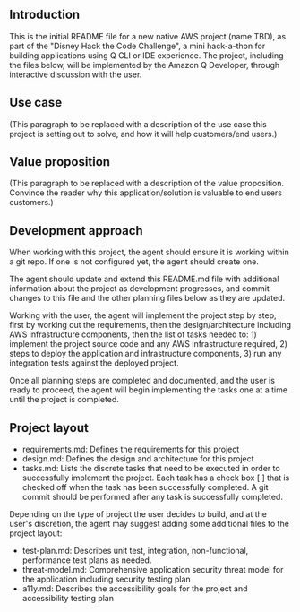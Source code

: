 ## Introduction

This is the initial README file for a new native AWS project (name TBD), as part of the "Disney Hack the Code Challenge", a mini hack-a-thon for building applications using Q CLI or IDE experience. The project, including the files below, will be implemented by the Amazon Q Developer, through interactive discussion with the user.

## Use case

(This paragraph to be replaced with a description of the use case this project is setting out to solve, and how it will help customers/end users.)

## Value proposition

(This paragraph to be replaced with a description of the value proposition. Convince the reader why this application/solution is valuable to end users customers.)

## Development approach

When working with this project, the agent should ensure it is working within a git repo. If one is not configured yet, the agent should create one.

The agent should update and extend this README.md file with additional information about the project as development progresses, and commit changes to this file and the other planning files below as they are updated.

Working with the user, the agent will implement the project step by step, first by working out the requirements, then the design/architecture including AWS infrastructure components, then the list of tasks needed to: 1) implement the project source code and any AWS infrastructure required, 2) steps to deploy the application and infrastructure components, 3) run any integration tests against the deployed project.

Once all planning steps are completed and documented, and the user is ready to proceed, the agent will begin implementing the tasks one at a time until the project is completed.

## Project layout 

* requirements.md: Defines the requirements for this project
* design.md: Defines the design and architecture for this project
* tasks.md: Lists the discrete tasks that need to be executed in order to successfully implement the project. Each task has a check box [ ] that is checked off when the task has been successfully completed. A git commit should be performed after any task is successfully completed.

Depending on the type of project the user decides to build, and at the user's discretion, the agent may suggest adding some additional files to the project layout:

* test-plan.md: Describes unit test, integration, non-functional, performance test plans as needed.
* threat-model.md: Comprehensive application security threat model for the application including security testing plan
* a11y.md: Describes the accessibility goals for the project and accessibility testing plan


